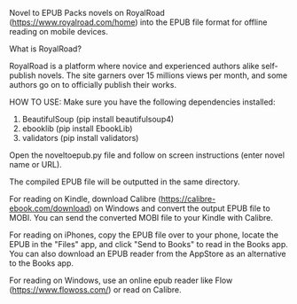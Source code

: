 Novel to EPUB
Packs novels on RoyalRoad (https://www.royalroad.com/home) into the EPUB file format for offline reading on mobile devices.

What is RoyalRoad?

RoyalRoad is a platform where novice and experienced authors alike self-publish novels. The site garners over 15 millions views per month, and some authors go on to officially publish their works.  

HOW TO USE: 
Make sure you have the following dependencies installed:
1) BeautifulSoup (pip install beautifulsoup4)
2) ebooklib (pip install EbookLib)
3) validators (pip install validators)

Open the noveltoepub.py file and follow on screen instructions (enter novel name or URL).

The compiled EPUB file will be outputted in the same directory.

For reading on Kindle, download Calibre (https://calibre-ebook.com/download) on Windows and convert the output EPUB file to MOBI. You can send the converted MOBI file to your Kindle with Calibre.

For reading on iPhones, copy the EPUB file over to your phone, locate the EPUB in the "Files" app, and click "Send to Books" to read in the Books app. You can also download an EPUB reader from the AppStore as an alternative to the Books app.

For reading on Windows, use an online epub reader like Flow (https://www.flowoss.com/) or read on Calibre. 


